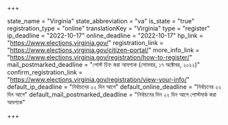 +++

state_name = "Virginia"
state_abbreviation = "va"
is_state = "true"
registration_type = "online"
translationKey = "Virginia"
type = "register"
ip_deadline = "2022-10-17"
online_deadline = "2022-10-17"
hp_link = "https://www.elections.virginia.gov/"
registration_link = "https://www.elections.virginia.gov/citizen-portal/"
more_info_link = "https://www.elections.virginia.gov/registration/how-to-register/"
mail_postmarked_deadline = "পোস্ট চিহ্ন করা আবশ্যক (সোমবার, ১৭ অক্টোবর, ২০২২)"
confirm_registration_link = "https://www.elections.virginia.gov/registration/view-your-info/"
default_ip_deadline = "নির্বাচনের ২২ দিন আগে"
default_online_deadline = "নির্বাচনের ২২ দিন আগে"
default_mail_postmarked_deadline = "নির্বাচনের দিন ২২ দিন আগে পোস্টমার্ক করা আবশ্যক"

+++